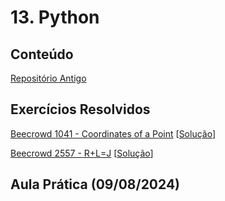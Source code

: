 # 13. Python

## Conteúdo

[Repositório Antigo](https://github.com/viniciusrpb/cic0004_apc_engcomp_python/blob/main/README.md)

## Exercícios Resolvidos

[Beecrowd 1041 - Coordinates of a Point](https://judge.beecrowd.com/en/problems/view/1041) [[Solução](upsolving/beecrowd_1041.py)]

[Beecrowd 2557 - R+L=J](https://judge.beecrowd.com/en/problems/view/2557) [[Solução](upsolving/beecrowd_2557.py)]


## Aula Prática (09/08/2024)


